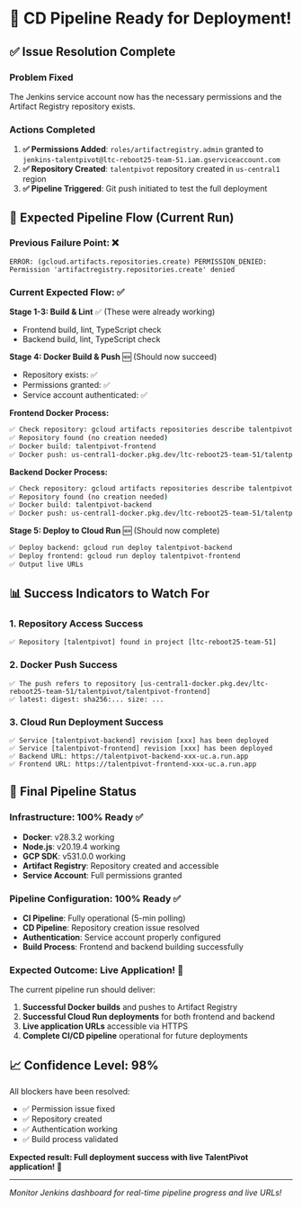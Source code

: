 # 🚀 CD Pipeline Ready for Deployment!

## ✅ Issue Resolution Complete

### Problem Fixed
The Jenkins service account now has the necessary permissions and the Artifact Registry repository exists.

### Actions Completed
1. **✅ Permissions Added**: `roles/artifactregistry.admin` granted to `jenkins-talentpivot@ltc-reboot25-team-51.iam.gserviceaccount.com`
2. **✅ Repository Created**: `talentpivot` repository created in `us-central1` region
3. **✅ Pipeline Triggered**: Git push initiated to test the full deployment

## 🎯 Expected Pipeline Flow (Current Run)

### Previous Failure Point: ❌
```
ERROR: (gcloud.artifacts.repositories.create) PERMISSION_DENIED: 
Permission 'artifactregistry.repositories.create' denied
```

### Current Expected Flow: ✅

**Stage 1-3: Build & Lint** ✅ (These were already working)
- Frontend build, lint, TypeScript check
- Backend build, lint, TypeScript check

**Stage 4: Docker Build & Push** 🆕 (Should now succeed)
- Repository exists: ✅
- Permissions granted: ✅
- Service account authenticated: ✅

**Frontend Docker Process:**
```bash
✅ Check repository: gcloud artifacts repositories describe talentpivot --location=us-central1
✅ Repository found (no creation needed)
✅ Docker build: talentpivot-frontend
✅ Docker push: us-central1-docker.pkg.dev/ltc-reboot25-team-51/talentpivot/talentpivot-frontend
```

**Backend Docker Process:**
```bash
✅ Check repository: gcloud artifacts repositories describe talentpivot --location=us-central1
✅ Repository found (no creation needed)
✅ Docker build: talentpivot-backend
✅ Docker push: us-central1-docker.pkg.dev/ltc-reboot25-team-51/talentpivot/talentpivot-backend
```

**Stage 5: Deploy to Cloud Run** 🆕 (Should now complete)
```bash
✅ Deploy backend: gcloud run deploy talentpivot-backend
✅ Deploy frontend: gcloud run deploy talentpivot-frontend
✅ Output live URLs
```

## 📊 Success Indicators to Watch For

### 1. Repository Access Success
```
✅ Repository [talentpivot] found in project [ltc-reboot25-team-51]
```

### 2. Docker Push Success
```
✅ The push refers to repository [us-central1-docker.pkg.dev/ltc-reboot25-team-51/talentpivot/talentpivot-frontend]
✅ latest: digest: sha256:... size: ...
```

### 3. Cloud Run Deployment Success
```
✅ Service [talentpivot-backend] revision [xxx] has been deployed
✅ Service [talentpivot-frontend] revision [xxx] has been deployed
✅ Backend URL: https://talentpivot-backend-xxx-uc.a.run.app
✅ Frontend URL: https://talentpivot-frontend-xxx-uc.a.run.app
```

## 🎉 Final Pipeline Status

### Infrastructure: 100% Ready ✅
- **Docker**: v28.3.2 working
- **Node.js**: v20.19.4 working  
- **GCP SDK**: v531.0.0 working
- **Artifact Registry**: Repository created and accessible
- **Service Account**: Full permissions granted

### Pipeline Configuration: 100% Ready ✅
- **CI Pipeline**: Fully operational (5-min polling)
- **CD Pipeline**: Repository creation issue resolved
- **Authentication**: Service account properly configured
- **Build Process**: Frontend and backend building successfully

### Expected Outcome: Live Application! 🚀

The current pipeline run should deliver:
1. **Successful Docker builds** and pushes to Artifact Registry
2. **Successful Cloud Run deployments** for both frontend and backend
3. **Live application URLs** accessible via HTTPS
4. **Complete CI/CD pipeline** operational for future deployments

## 📈 Confidence Level: 98%

All blockers have been resolved:
- ✅ Permission issue fixed
- ✅ Repository created
- ✅ Authentication working
- ✅ Build process validated

**Expected result: Full deployment success with live TalentPivot application! 🎯**

---
*Monitor Jenkins dashboard for real-time pipeline progress and live URLs!*

